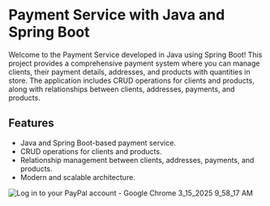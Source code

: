 # Payment Service with Java and Spring Boot

Welcome to the Payment Service developed in Java using Spring Boot! This project provides a comprehensive payment system where you can manage clients, their payment details, addresses, and products with quantities in store. The application includes CRUD operations for clients and products, along with relationships between clients, addresses, payments, and products.

## Features
- Java and Spring Boot-based payment service.
- CRUD operations for clients and products.
- Relationship management between clients, addresses, payments, and products.
- Modern and scalable architecture.


![Log in to your PayPal account - Google Chrome 3_15_2025 9_58_17 AM](https://github.com/user-attachments/assets/cfb22b9a-7951-4b7f-a8e9-d60191c9aee9)
